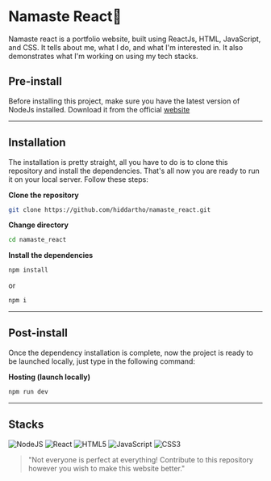 # Namaste React🙏
Namaste react is a portfolio website, built using ReactJs, HTML, JavaScript, and CSS. It tells about me, what I do, and what I'm interested in. It also demonstrates what I'm working on using my tech stacks.

## Pre-install

Before installing this project, make sure you have the latest version of NodeJs installed. Download it from the official [website](https://nodejs.org/en)

---

## Installation

The installation is pretty straight, all you have to do is to clone this repository and install the dependencies. That's all now you are ready to run it on your local server. Follow these steps:

**Clone the repository**

```bash
git clone https://github.com/hiddartho/namaste_react.git
```

**Change directory**

```bash
cd namaste_react
```

**Install the dependencies**

```bash
npm install
```

or

```bash
npm i
```
---

## Post-install

Once the dependency installation is complete, now the project is ready to be launched locally, just type in the following command:

**Hosting (launch locally)**

```bash
npm run dev
```
---

## Stacks

![NodeJS](https://img.shields.io/badge/node.js-6DA55F?style=for-the-badge&logo=node.js&logoColor=white)
![React](https://img.shields.io/badge/react-%2320232a.svg?style=for-the-badge&logo=react&logoColor=%2361DAFB)
![HTML5](https://img.shields.io/badge/html5-%23E34F26.svg?style=for-the-badge&logo=html5&logoColor=white)
![JavaScript](https://img.shields.io/badge/javascript-%23323330.svg?style=for-the-badge&logo=javascript&logoColor=%23F7DF1E)
![CSS3](https://img.shields.io/badge/css3-%231572B6.svg?style=for-the-badge&logo=css3&logoColor=white)

> "Not everyone is perfect at everything! Contribute to this repository however you wish to make this website better."